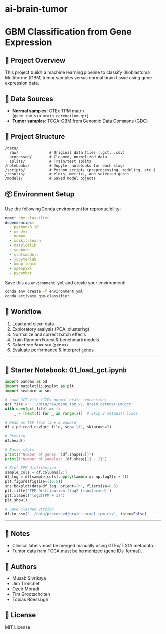 # ai-brain-tumor

# GBM Classification from Gene Expression

## 🔬 Project Overview
This project builds a machine learning pipeline to classify Glioblastoma Multiforme (GBM) tumor samples versus normal brain tissue using gene expression data.

## 🧬 Data Sources
- **Normal samples**: GTEx TPM matrix (`gene_tpm_v10_brain_cerebellum.gct`)
- **Tumor samples**: TCGA-GBM from Genomic Data Commons (GDC)

## 📁 Project Structure
```
/data/
  raw/              # Original data files (.gct, .csv)
  processed/        # Cleaned, normalized data
  splits/           # Train/test splits
/notebooks/         # Jupyter notebooks for each stage
/scripts/           # Python scripts (preprocessing, modeling, etc.)
/results/           # Plots, metrics, and selected genes
/models/            # Saved model objects
```  

## 📦 Environment Setup
Use the following Conda environment for reproducibility:

```yaml
name: gbm-classifier
dependencies:
  - python=3.10
  - pandas
  - numpy
  - scikit-learn
  - matplotlib
  - seaborn
  - statsmodels
  - jupyterlab
  - umap-learn
  - openpyxl
  - pycombat
```

Save this as `environment.yml` and create your environment:
```bash
conda env create -f environment.yml
conda activate gbm-classifier
```

## 🚀 Workflow
1. Load and clean data
2. Exploratory analysis (PCA, clustering)
3. Normalize and correct batch effects
4. Train Random Forest & benchmark models
5. Select top features (genes)
6. Evaluate performance & interpret genes

---

## 📓 Starter Notebook: 01_load_gct.ipynb

```python
import pandas as pd
import matplotlib.pyplot as plt
import seaborn as sns

# Load GCT file (GTEx normal brain expression)
gct_file = '../data/raw/gene_tpm_v10_brain_cerebellum.gct'
with open(gct_file) as f:
    _ = [next(f) for _ in range(2)]  # Skip 2 metadata lines

# Read as TSV from line 3 onward
df = pd.read_csv(gct_file, sep='\t', skiprows=2)

# Preview
df.head()

# Basic stats
print(f"Number of genes: {df.shape[0]}")
print(f"Number of samples: {df.shape[1] - 2}")

# Plot TPM distribution
sample_cols = df.columns[2:]
df_log = df[sample_cols].apply(lambda x: np.log2(x + 1))
plt.figure(figsize=(10,5))
sns.boxplot(data=df_log, orient='h', fliersize=0.5)
plt.title('TPM Distribution (log2 transformed)')
plt.xlabel('log2(TPM + 1)')
plt.show()

# Save cleaned version
df.to_csv('../data/processed/brain_normal_tpm.csv', index=False)
```

---

## 📌 Notes
- Clinical labels must be merged manually using GTEx/TCGA metadata.
- Tumor data from TCGA must be harmonized (gene IDs, format).

## 🧠 Authors
- Musab Sivrikaya
- Jim Tronchet
- Ozeir Moradi
- Tim Grootscholten
- Tobias Roessingh

## 📜 License
MIT License
